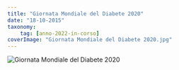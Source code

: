 ```yaml
---
title: "Giornata Mondiale del Diabete 2020"
date: "18-10-2015"
taxonomy: 
    tag: [anno-2022-in-corso]
coverImage: "Giornata Mondiale del Diabete 2020.jpg"
---
```


![Giornata Mondiale del Diabete 2020](images/)
